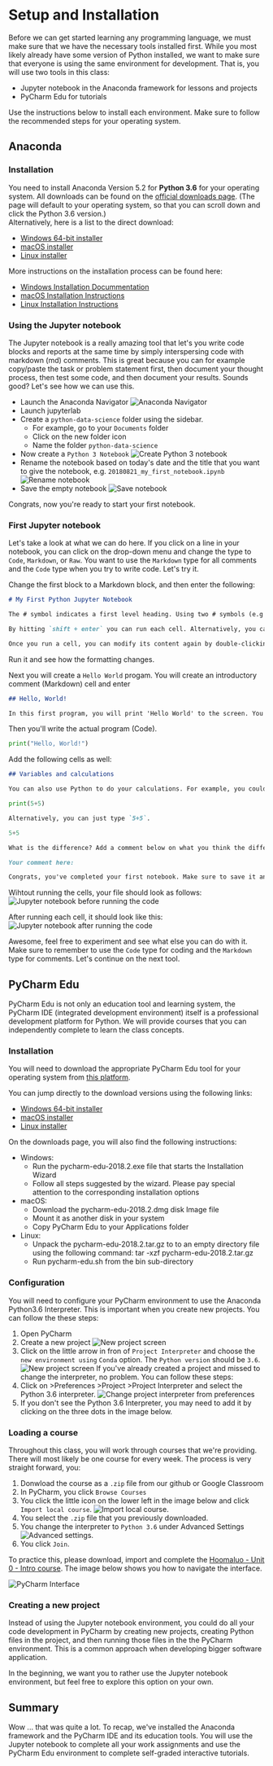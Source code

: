 # Setup and Installation

Before we can get started learning any programming language, we must make sure that we have the necessary tools installed first. While you most likely already have some version of Python installed, we want to make sure that everyone is using the same environment for development. That is, you will use two tools in this class: <br>
* Jupyter notebook in the Anaconda framework for lessons and projects
* PyCharm Edu for tutorials

Use the instructions below to install each environment. Make sure to follow the recommended steps for your operating system.

## Anaconda

### Installation
You need to install Anaconda Version 5.2 for **Python 3.6** for your operating system. All downloads can be found on the [official downloads page](https://www.anaconda.com/download/). (The page will default to your operating system, so that you can scroll down and click the Python 3.6 version.) <br>
Alternatively, here is a list to the direct download:
* [Windows 64-bit installer](https://repo.anaconda.com/archive/Anaconda3-5.2.0-Windows-x86_64.exe)
* [macOS installer](https://repo.anaconda.com/archive/Anaconda3-5.2.0-MacOSX-x86_64.pkg)
* [Linux installer](https://repo.anaconda.com/archive/Anaconda3-5.2.0-Linux-x86_64.sh)

More instructions on the installation process can be found here:
* [Windows Installation Docummentation](https://docs.anaconda.com/anaconda/install/windows)
* [macOS Installation Instructions](https://docs.anaconda.com/anaconda/install/mac-os.html)
* [Linux Installation Instructions](https://docs.anaconda.com/anaconda/install/linux.html)

### Using the Jupyter notebook

The Jupyter notebook is a really amazing tool that let's you write code blocks and reports at the same time by simply interspersing code with markdown (md) comments. This is great because you can for example copy/paste the task or problem statement first, then document your thought process, then test some code, and then document your results. Sounds good? Let's see how we can use this.

* Launch the Anaconda Navigator
  ![Anaconda Navigator](img/anaconda_navigator.png)
* Launch jupyterlab
* Create a `python-data-science` folder using the sidebar.
  * For example, go to your `Documents` folder
  * Click on the new folder icon
  * Name the folder `python-data-science`
* Now create a `Python 3 Notebook`
  ![Create Python 3 notebook](img/jupyter_createNotebook.png)
* Rename the notebook based on today's date and the title that you want to give the notebook, e.g. `20180821_my_first_notebook.ipynb`
  ![Rename notebook](img/jupyter_firstNotebook.png)
* Save the empty notebook
  ![Save notebook](img/jupyter_saveNotebook.png)

Congrats, now you're ready to start your first notebook.

### First Jupyter notebook

Let's take a look at what we can do here. If you click on a line in your notebook, you can click on the drop-down menu and change the type to `Code`, `Markdown`, or `Raw`. You want to use the `Markdown` type for all comments and the `Code` type when you try to write code. Let's try it.

Change the first block to a Markdown block, and then enter the following:
```md
# My First Python Jupyter Notebook

The # symbol indicates a first level heading. Using two # symbols (e.g ##) means second level heading, and so forth. This is good for structuring notebooks.

By hitting `shift + enter` you can run each cell. Alternatively, you can simply click on the play symbol in the top ribbon.

Once you run a cell, you can modify its content again by double-clicking on it.
```
Run it and see how the formatting changes.

Next you will create a `Hello World` progam. You will create an introductory comment (Markdown) cell and enter
```md
## Hello, World!

In this first program, you will print 'Hello World' to the screen. You will use the `print()` command to do so. Character strings are expressed using double-quotation marks.
```
Then you'll write the actual program (Code).
```py
print("Hello, World!")
```

Add the following cells as well:


```md
## Variables and calculations

You can also use Python to do your calculations. For example, you could calculate `5+5` and then print the result.
```

```py
print(5+5)
```

```md
Alternatively, you can just type `5+5`.
```

```py
5+5
```

```md
What is the difference? Add a comment below on what you think the difference is between `print(5+5)`` and `5+5`.
```

```md
Your comment here:
```

```md
Congrats, you've completed your first notebook. Make sure to save it and submit it to Google Classroom.
```

Wihtout running the cells, your file should look as follows:
![Jupyter notebook before running the code](img/jupyter_code_0.png)

After running each cell, it should look like this:
![Jupyter notebook after running the code](img/jupyter_code_1.png)

Awesome, feel free to experiment and see what else you can do with it. Make sure to remember to use the `Code` type for coding and the `Markdown` type for comments. Let's continue on the next tool.

## PyCharm Edu

PyCharm Edu is not only an education tool and learning system, the PyCharm IDE (integrated development environment) itself is a professional development platform for Python. We will provide courses that you can independently complete to learn the class concepts.

### Installation
You will need to download the appropriate PyCharm Edu tool for your operating system from [this platform](https://www.jetbrains.com/pycharm-edu/download/).

You can jump directly to the download versions using the following links:
* [Windows 64-bit installer](https://www.jetbrains.com/pycharm-edu/download/download-thanks.html?platform=windows)
* [macOS installer](https://www.jetbrains.com/pycharm-edu/download/download-thanks.html?platform=mac)
* [Linux installer](https://www.jetbrains.com/pycharm-edu/download/download-thanks.html?platform=linux)

On the downloads page, you will also find the following instructions:
* Windows:
  * Run the pycharm-edu-2018.2.exe file that starts the Installation Wizard
  * Follow all steps suggested by the wizard. Please pay special attention to the corresponding installation options
* macOS:
  * Download the pycharm-edu-2018.2.dmg disk Image file
  * Mount it as another disk in your system
  * Copy PyCharm Edu to your Applications folder
* Linux:
  * Unpack the pycharm-edu-2018.2.tar.gz to to an empty directory file using the following command:
tar -xzf pycharm-edu-2018.2.tar.gz
  * Run pycharm-edu.sh from the bin sub-directory

### Configuration

You will need to configure your PyCharm environment to use the Anaconda Python3.6 Interpreter. This is important when you create new projects. You can follow the these steps:
1. Open PyCharm
2. Create a new project
  ![New project screen](img/steps_a_1.png)
3. Click on the little arrow in fron of `Project Interpreter` and choose the `new environment using` `Conda` option. The `Python version` should be `3.6`.
  ![New project screen](img/steps_a_2.png)
If you've already created a project and missed to change the interpreter, no problem. You can follow these steps:
1. Click on >Preferences >Project >Project Interpreter and select the Python 3.6 interpreter.
  ![Change project interpreter from preferences](img/steps_b_1.png)
2. If you don't see the Python 3.6 Interpreter, you may need to add it by clicking on the three dots in the image below.

### Loading a course

Throughout this class, you will work through courses that we're providing. There will most likely be one course for every week. The process is very straight forward, you:
1. Donwload the course as a `.zip` file from our github or Google Classroom
2. In PyCharm, you click `Browse Courses`
3. You click the little icon on the lower left in the image below and click `Import local course`.
  ![Import local course.](img/joinCourse.png)
4. You select the `.zip` file that you previously downloaded.
5. You change the interpreter to `Python 3.6` under Advanced Settings
  ![Advanced settings.](img/pycharm_environment.png)
5. You click `Join`.

To practice this, please download, import and complete the [Hoomaluo - Unit 0 - Intro course](https://github.com/hlmeS/hoomaluo-school/blob/master/python-data-science/unit_0_setup_intro/Hoomaluo___Unit_0___Intro.zip). The image below shows you how to navigate the interface.

![PyCharm Interface](img/pycharm_course_annot.png)

### Creating a new project

Instead of using the Jupyter notebook environment, you could do all your code development in PyCharm by creating new projects, creating Python files in the project, and then running those files in the the PyCharm environment. This is a common approach when developing bigger software application.

In the beginning, we want you to rather use the Jupyter notebook environment, but feel free to explore this option on your own.

## Summary

Wow ... that was quite a lot. To recap, we've installed the Anaconda framework and the PyCharm IDE and its education tools. You will use the Jupyter notebook to complete all your work assignments and use the PyCharm Edu environment to complete self-graded interactive tutorials.
